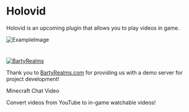 # Holovid
Holovid is an upcoming plugin that allows you to play videos in game.

![ExampleImage](https://i.imgur.com/JmZn6gb.gif)

#

[![BartyRealms](https://i.imgur.com/OCZBTxm.png)](https://bartyrealms.com/)

Thank you to [BartyRealms.com](https://bartyrealms.com) for providing us with a demo server for project development!

Minecraft Chat Video

Convert videos from YouTube to in-game watchable videos!
